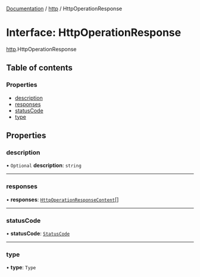 [Documentation](../index.md) / [http](../modules/http.md) / HttpOperationResponse

# Interface: HttpOperationResponse

[http](../modules/http.md).HttpOperationResponse

## Table of contents

### Properties

- [description](http.HttpOperationResponse.md#description)
- [responses](http.HttpOperationResponse.md#responses)
- [statusCode](http.HttpOperationResponse.md#statuscode)
- [type](http.HttpOperationResponse.md#type)

## Properties

### description

• `Optional` **description**: `string`

___

### responses

• **responses**: [`HttpOperationResponseContent`](http.HttpOperationResponseContent.md)[]

___

### statusCode

• **statusCode**: [`StatusCode`](../modules/http.md#statuscode)

___

### type

• **type**: `Type`
